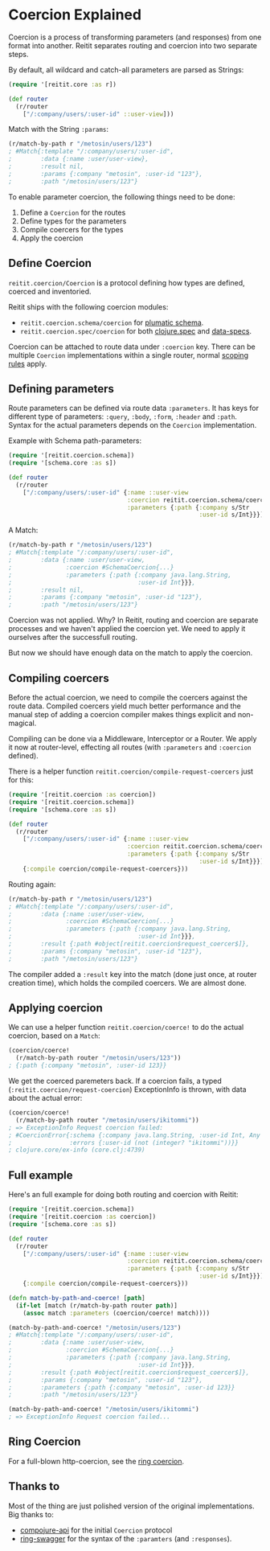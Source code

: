 # Coercion Explained

Coercion is a process of transforming parameters (and responses) from one format into another. Reitit separates routing and coercion into two separate steps.

By default, all wildcard and catch-all parameters are parsed as Strings:

```clj
(require '[reitit.core :as r])

(def router
  (r/router
    ["/:company/users/:user-id" ::user-view]))
```

Match with the String `:params`:

```clj
(r/match-by-path r "/metosin/users/123")
; #Match{:template "/:company/users/:user-id",
;        :data {:name :user/user-view},
;        :result nil,
;        :params {:company "metosin", :user-id "123"},
;        :path "/metosin/users/123"}
```

To enable parameter coercion, the following things need to be done:

1. Define a `Coercion` for the routes
2. Define types for the parameters
3. Compile coercers for the types
4. Apply the coercion

## Define Coercion

`reitit.coercion/Coercion` is a protocol defining how types are defined, coerced and inventoried.

Reitit ships with the following coercion modules:

* `reitit.coercion.schema/coercion` for [plumatic schema](https://github.com/plumatic/schema).
* `reitit.coercion.spec/coercion` for both [clojure.spec](https://clojure.org/about/spec) and [data-specs](https://github.com/metosin/spec-tools#data-specs).

Coercion can be attached to route data under `:coercion` key. There can be multiple `Coercion` implementations within a single router, normal [scoping rules](../basics/route_data.html#nested-route-data) apply.

## Defining parameters

Route parameters can be defined via route data `:parameters`. It has keys for different type of parameters: `:query`, `:body`, `:form`, `:header` and `:path`. Syntax for the actual parameters depends on the `Coercion` implementation.

Example with Schema path-parameters:

```clj
(require '[reitit.coercion.schema])
(require '[schema.core :as s])

(def router
  (r/router
    ["/:company/users/:user-id" {:name ::user-view
                                 :coercion reitit.coercion.schema/coercion
                                 :parameters {:path {:company s/Str
                                                     :user-id s/Int}}}]))
```

A Match:

```clj
(r/match-by-path r "/metosin/users/123")
; #Match{:template "/:company/users/:user-id",
;        :data {:name :user/user-view,
;               :coercion #SchemaCoercion{...}
;               :parameters {:path {:company java.lang.String,
;                                   :user-id Int}}},
;        :result nil,
;        :params {:company "metosin", :user-id "123"},
;        :path "/metosin/users/123"}
```

Coercion was not applied. Why? In Reitit, routing and coercion are separate processes and we haven't applied the coercion yet. We need to apply it ourselves after the successfull routing.

But now we should have enough data on the match to apply the coercion.

## Compiling coercers

Before the actual coercion, we need to compile the coercers against the route data. Compiled coercers yield much better performance and the manual step of adding a coercion compiler makes things explicit and non-magical.

Compiling can be done via a Middleware, Interceptor or a Router. We apply it now at router-level, effecting all routes (with `:parameters` and `:coercion` defined).

There is a helper function `reitit.coercion/compile-request-coercers` just for this:

```clj
(require '[reitit.coercion :as coercion])
(require '[reitit.coercion.schema])
(require '[schema.core :as s])

(def router
  (r/router
    ["/:company/users/:user-id" {:name ::user-view
                                 :coercion reitit.coercion.schema/coercion
                                 :parameters {:path {:company s/Str
                                                     :user-id s/Int}}}]
    {:compile coercion/compile-request-coercers}))
```

Routing again:

```clj
(r/match-by-path r "/metosin/users/123")
; #Match{:template "/:company/users/:user-id",
;        :data {:name :user/user-view,
;               :coercion #SchemaCoercion{...}
;               :parameters {:path {:company java.lang.String,
;                                   :user-id Int}}},
;        :result {:path #object[reitit.coercion$request_coercer$]},
;        :params {:company "metosin", :user-id "123"},
;        :path "/metosin/users/123"}
```

The compiler added a `:result` key into the match (done just once, at router creation time), which holds the compiled coercers. We are almost done.

## Applying coercion

We can use a helper function `reitit.coercion/coerce!` to do the actual coercion, based on a `Match`:

```clj
(coercion/coerce!
  (r/match-by-path router "/metosin/users/123"))
; {:path {:company "metosin", :user-id 123}}
```

We get the coerced paremeters back. If a coercion fails, a typed (`:reitit.coercion/request-coercion`) ExceptionInfo is thrown, with data about the actual error:

```clj
(coercion/coerce!
  (r/match-by-path router "/metosin/users/ikitommi"))
; => ExceptionInfo Request coercion failed:
; #CoercionError{:schema {:company java.lang.String, :user-id Int, Any Any},
;                :errors {:user-id (not (integer? "ikitommi"))}}
; clojure.core/ex-info (core.clj:4739)
```

## Full example

Here's an full example for doing both routing and coercion with Reitit:

```clj
(require '[reitit.coercion.schema])
(require '[reitit.coercion :as coercion])
(require '[schema.core :as s])

(def router
  (r/router
    ["/:company/users/:user-id" {:name ::user-view
                                 :coercion reitit.coercion.schema/coercion
                                 :parameters {:path {:company s/Str
                                                     :user-id s/Int}}}]
    {:compile coercion/compile-request-coercers}))

(defn match-by-path-and-coerce! [path]
  (if-let [match (r/match-by-path router path)]
    (assoc match :parameters (coercion/coerce! match))))

(match-by-path-and-coerce! "/metosin/users/123")
; #Match{:template "/:company/users/:user-id",
;        :data {:name :user/user-view,
;               :coercion #SchemaCoercion{...}
;               :parameters {:path {:company java.lang.String,
;                                   :user-id Int}}},
;        :result {:path #object[reitit.coercion$request_coercer$]},
;        :params {:company "metosin", :user-id "123"},
;        :parameters {:path {:company "metosin", :user-id 123}}
;        :path "/metosin/users/123"}

(match-by-path-and-coerce! "/metosin/users/ikitommi")
; => ExceptionInfo Request coercion failed...
```

## Ring Coercion

For a full-blown http-coercion, see the [ring coercion](../ring/coercion.md).

## Thanks to

Most of the thing are just polished version of the original implementations. Big thanks to:

* [compojure-api](https://clojars.org/metosin/compojure-api) for the initial `Coercion` protocol
* [ring-swagger](https://github.com/metosin/ring-swagger#more-complete-example) for the syntax of the `:paramters` (and `:responses`).
